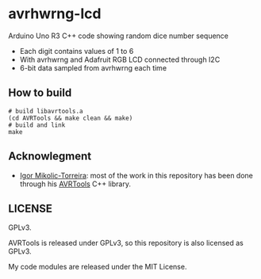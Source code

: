# avrhwrng-lcd

Arduino Uno R3 C++ code showing random dice number sequence

* Each digit contains values of 1 to 6
* With avrhwrng and Adafruit RGB LCD connected through I2C
* 6-bit data sampled from avrhwrng each time

## How to build

    # build libavrtools.a 
    (cd AVRTools && make clean && make)
    # build and link
    make

## Acknowlegment

* [Igor Mikolic-Torreira](https://github.com/igormiktor): most of the work in this repository has been done through his [AVRTools](https://github.com/igormiktor/AVRTools) C++ library.

## LICENSE

GPLv3.

AVRTools is released under GPLv3, so this repository is also licensed as GPLv3.

My code modules are released under the MIT License.
